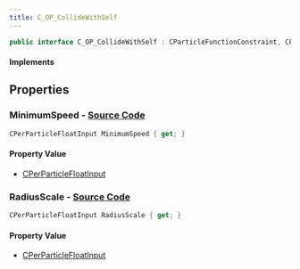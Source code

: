 ```yaml
---
title: C_OP_CollideWithSelf
---
```


```csharp
public interface C_OP_CollideWithSelf : CParticleFunctionConstraint, CParticleFunction, ISchemaClass<CParticleFunction>, ISchemaClass<CParticleFunctionConstraint>, ISchemaClass<C_OP_CollideWithSelf>, ISchemaField, ISchemaClass, INativeHandle
```

#### Implements

## Properties

### **MinimumSpeed** - [Source Code](https://github.com/swiftly-solution/swiftlys2/blob/main/managed/src/SwiftlyS2.Generated/Schemas/Interfaces/C_OP_CollideWithSelf.cs#L18)

```csharp
CPerParticleFloatInput MinimumSpeed { get; }
```

#### Property Value

- [CPerParticleFloatInput](/docs/api/shared/schemadefinitions/cperparticlefloatinput)

### **RadiusScale** - [Source Code](https://github.com/swiftly-solution/swiftlys2/blob/main/managed/src/SwiftlyS2.Generated/Schemas/Interfaces/C_OP_CollideWithSelf.cs#L16)

```csharp
CPerParticleFloatInput RadiusScale { get; }
```

#### Property Value

- [CPerParticleFloatInput](/docs/api/shared/schemadefinitions/cperparticlefloatinput)

